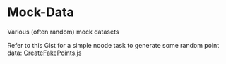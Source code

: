 Mock-Data
=========

Various (often random) mock datasets


Refer to this Gist for a simple noode task to generate some random point data:
[CreateFakePoints.js](https://gist.github.com/GeoSteve/ef380f8a32503694a4c1)
